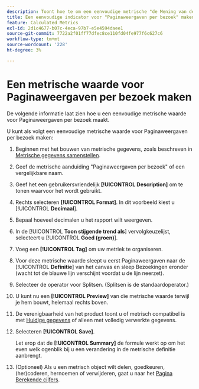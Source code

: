 ```yaml
---
description: Toont hoe te om een eenvoudige metrische "de Mening van de Pagina per Bezoek"te bouwen.
title: Een eenvoudige indicator voor "Paginaweergaven per bezoek" maken
feature: Calculated Metrics
exl-id: 2d1c4677-b07c-4eca-97b7-e5e4594daee1
source-git-commit: 7722a2f01ff77dfec8ce110fd04fe977f6c627c6
workflow-type: tm+mt
source-wordcount: '228'
ht-degree: 3%

---
```


# Een metrische waarde voor Paginaweergaven per bezoek maken

De volgende informatie laat zien hoe u een eenvoudige metrische waarde voor Paginaweergaven per bezoek maakt.

U kunt als volgt een eenvoudige metrische waarde voor Paginaweergaven per bezoek maken:

1. Beginnen met het bouwen van metrische gegevens, zoals beschreven in [Metrische gegevens samenstellen](/help/components/c-calcmetrics/c-workflow/cm-workflow/c-build-metrics/cm-build-metrics.md).
1. Geef de metrische aanduiding &quot;Paginaweergaven per bezoek&quot; of een vergelijkbare naam.
1. Geef het een gebruikersvriendelijk **[!UICONTROL Description]** om te tonen waarvoor het wordt gebruikt.
1. Rechts selecteren **[!UICONTROL Format]**. In dit voorbeeld kiest u [!UICONTROL **Decimaal**].
1. Bepaal hoeveel decimalen u het rapport wilt weergeven.
1. In de [!UICONTROL **Toon stijgende trend als**] vervolgkeuzelijst, selecteert u [!UICONTROL **Goed (groen)**].
1. Voeg een **[!UICONTROL Tag]** om uw metriek te organiseren.
1. Voor deze metrische waarde sleept u eerst Paginaweergaven naar de [!UICONTROL **Definitie**] van het canvas en sleep Bezoekingen eronder (wacht tot de blauwe lijn verschijnt voordat u de lijn neerzet).
1. Selecteer de operator voor Splitsen. (Splitsen is de standaardoperator.)
1. U kunt nu een **[!UICONTROL Preview]** van die metrische waarde terwijl je hem bouwt, helemaal rechts boven.
1. De verenigbaarheid van het product toont u of metrisch compatibel is met [Huidige gegevens](https://experienceleague.adobe.com/docs/analytics/analyze/reports-analytics/current-data.html?lang=nl-NL) of alleen met volledig verwerkte gegevens.
1. Selecteren **[!UICONTROL Save]**.

   Let erop dat de **[!UICONTROL Summary]** de formule werkt op om het even welk ogenblik bij u een verandering in de metrische definitie aanbrengt.

1. (Optioneel) Als u een metrisch object wilt delen, goedkeuren, (her)coderen, hernoemen of verwijderen, gaat u naar het [Pagina Berekende cijfers](/help/components/c-calcmetrics/c-workflow/cm-workflow/cm-manager.md).
